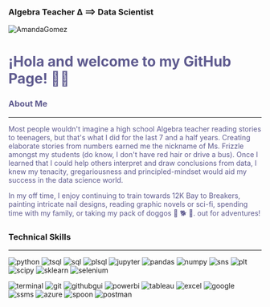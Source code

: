 ### Algebra Teacher ∆ ⟹ Data Scientist
![AmandaGomez](https://github.com/o0amandagomez0o/o0amandagomez0o/blob/master/imgs/mainbanner.gif?raw=true)

<span style="color:5F5B8F">
    

# ¡Hola and welcome to my GitHub Page! 👋🏼
### About Me
***
Most people wouldn't imagine a high school Algebra teacher reading stories to teenagers, but that's what I did  for the last 7 and a half years. Creating elaborate stories from numbers earned me the nickname of Ms. Frizzle amongst my students (do know, I don't have red hair or drive a bus). Once I learned that I could help others interpret and draw conclusions from data, I knew my tenacity, gregariousness and principled-mindset would aid my success in the data science world.
    
In my off time, I enjoy continuing to train towards 12K Bay to Breakers, painting intricate nail designs, reading graphic novels or sci-fi, spending time with my family, or taking my pack of doggos 🐶 🐕 🐶. out for adventures!
    

</span> 

### Technical Skills
***
![python](https://img.shields.io/badge/-Python-5F5B8F?style=plastic&logo=python&logoColor=D4EFEB) ![tsql](https://img.shields.io/badge/T--SQL-5F5B8F?style=plastic&logo=microsoftsqlserver&logoColor=D4EFEB)
 ![sql](https://img.shields.io/badge/-SQL-5F5B8F?style=plastic&logo=mysql&logoColor=D4EFEB) ![plsql](https://img.shields.io/badge/PL--SQL-5F5B8F?style=plastic&logo=oracle&logoColor=D4EFEB)
 ![jupyter](https://img.shields.io/badge/-Jupyter_Lab-5F5B8F?style=plastic&logo=jupyter&logoColor=D4EFEB) ![pandas](https://img.shields.io/badge/-Pandas-5F5B8F?style=plastic&logo=pandas&logoColor=D4EFEB) ![numpy](https://img.shields.io/badge/-NumPy-5F5B8F?style=plastic&logo=numpy&logoColor=D4EFEB) ![sns](https://img.shields.io/badge/-Seaborn-5F5B8F?style=plastic&logo=github&logoColor=D4EFEB) ![plt](https://img.shields.io/badge/-Matplotlib-5F5B8F?style=plastic&logo=github&logoColor=D4EFEB) ![scipy](https://img.shields.io/badge/-SciPy-5F5B8F?style=plastic&logo=scipy&logoColor=D4EFEB) ![sklearn](https://img.shields.io/badge/-SciKit--Learn-5F5B8F?style=plastic&logo=scikit-learn&logoColor=D4EFEB) ![selenium](https://img.shields.io/badge/Selenium-5F5B8F?style=plastic&logo=selenium&logoColor=D4EFEB)


![terminal](https://img.shields.io/badge/-Terminal-5F5B8F?style=plastic&logo=apple&logoColor=D4EFEB) ![git](https://img.shields.io/badge/Git-5F5B8F?style=plastic&logo=git&logoColor=D4EFEB) ![githubgui](https://img.shields.io/badge/GitHub%20GUI-5F5B8F?style=plastic&logo=github&logoColor=D4EFEB) ![powerbi](https://img.shields.io/badge/Power%20BI-5F5B8F?style=plastic&logo=powerbi&logoColor=D4EFEB) ![tableau](https://img.shields.io/badge/-Tableau-5F5B8F?style=plastic&logo=tableau&logoColor=D4EFEB)  ![excel](https://img.shields.io/badge/-Excel-5F5B8F?style=plastic&logo=microsoft-excel&logoColor=D4EFEB) ![google](https://img.shields.io/badge/-Google_Suite-5F5B8F?style=plastic&logo=google&logoColor=D4EFEB) ![ssms](https://img.shields.io/badge/SQL%20Server%20Management%20Studio-5F5B8F?style=plastic&logo=microsoftsqlserver&logoColor=D4EFEB) ![azure](https://img.shields.io/badge/MS%20Azure-5F5B8F?style=plastic&logo=microsoftazure&logoColor=D4EFEB) ![spoon](https://img.shields.io/badge/Pentaho-5F5B8F?style=plastic&logo=hitachi&logoColor=D4EFEB) ![postman](https://img.shields.io/badge/Postman-5F5B8F?style=plastic&logo=postman&logoColor=D4EFEB)












    
   
